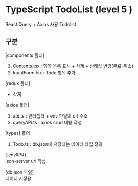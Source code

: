 # TypeScript TodoList (level 5 )  

React Query + Axios 사용 Todolist

## 구분

[components 폴더]  
1. Contents.tsx : 항목 목록 표시 + 삭제 + 상태값 변경(완료-취소)  
2. InputForm.tsx : Todo 항목 추가  

[redux 폴더]  
* 삭제  

[axios 폴더]  
1. api.ts : 인터셉터 + env 파일의 url 주소  
2. queryAPi.ts : axios crud 내용 작성  

[types] 폴더  
1. Todo.ts : db.json에 저장되는 데이터 타입 정의  

[.env파일]  
json-server url 작성  

[db.json 파일]  
데이터 저장용  


